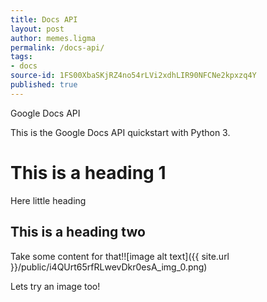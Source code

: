 ```yaml
---
title: Docs API
layout: post
author: memes.ligma
permalink: /docs-api/
tags:
- docs
source-id: 1FS00XbaSKjRZ4no54rLVi2xdhLIR90NFCNe2kpxzq4Y
published: true
---
```

Google Docs API

This is the Google Docs API quickstart with Python 3.

# This is a heading 1

Here little heading

## This is a heading two

Take some content for that!![image alt text]({{ site.url }}/public/i4QUrt65rfRLwevDkr0esA_img_0.png)

Lets try an image too!

